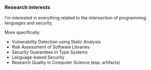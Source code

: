 ### Research interests

I'm interested in everything related to the intersection of programming languages and security.

More specifically:

* Vulnerability Detection using Static Analysis
* Risk Assessment of Software Libraries
* Security Guarantees in Type Systems
* Language-based Security
* Research Quality in Computer Science (esp. artifacts)

